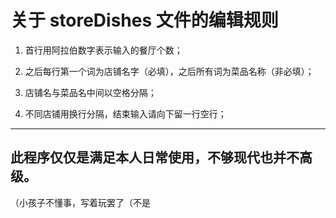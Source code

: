 # 关于 storeDishes 文件的编辑规则

1. 首行用阿拉伯数字表示输入的餐厅个数；

2. 之后每行第一个词为店铺名字（必填），之后所有词为菜品名称（非必填）；

3. 店铺名与菜品名中间以空格分隔；

4. 不同店铺用换行分隔，结束输入请向下留一行空行；

***
##  此程序仅仅是满足本人日常使用，不够现代也并不高级。
（小孩子不懂事，写着玩罢了（不是
